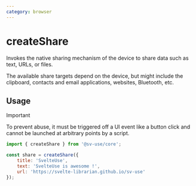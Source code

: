 ```yaml
---
category: browser
---
```


# createShare

Invokes the native sharing mechanism of the device to share data such as text,
URLs, or files.

The available share targets depend on the device, but might include the
clipboard, contacts and email applications, websites, Bluetooth, etc.

## Usage

> [!IMPORTANT]
> To prevent abuse, it must be triggered off a UI event like a button click and
> cannot be launched at arbitrary points by a script.

```js
import { createShare } from '@sv-use/core';

const share = createShare({
    title: 'SvelteUse',
    text: 'SvelteUse is awesome !',
    url: 'https://svelte-librarian.github.io/sv-use'
});
```
